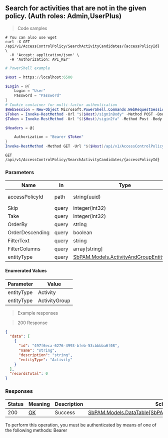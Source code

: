 
## Search for activities that are not in the given policy. (Auth roles: Admin,UserPlus)

<a id="opIdSearchActivityCandidatesAsync"></a>

> Code samples

```shell
# You can also use wget
curl -X GET /api/v1/AccessControlPolicy/SearchActivityCandidates/{accessPolicyId} \
  -H 'Accept: application/json' \
  -H 'Authorization: API_KEY'

```

```powershell
# PowerShell example

$Host = https://localhost:6500

$Login = @{
    Login = "User"
    Password = "Password"
}
# Cookie container for multi-factor authentication
$WebSession = New-Object Microsoft.PowerShell.Commands.WebRequestSession
$Token = Invoke-RestMethod -Url "$($Host)/signinBody" -Method POST -Body (ConvertTo-Json $Login) -WebRequestSession $WebSession
$Token = Invoke-RestMethod -Url "$($Host)/sigin2fa" -Method Post -Body $MfaCode -Headers @{Authorization: "Bearer $Token"} -WebRequestSession $WebSession

$Headers = @{

    Authorization = "Bearer $Token"
}
Invoke-RestMethod -Method GET -Url "$($Host)/api/v1/AccessControlPolicy/SearchActivityCandidates/{accessPolicyId} -Headers $Headers
```

`GET /api/v1/AccessControlPolicy/SearchActivityCandidates/{accessPolicyId}`

<h3 id="search-for-activities-that-are-not-in-the-given-policy.-(auth-roles:-admin,userplus)-parameters">Parameters</h3>

|Name|In|Type|Required|Description|
|---|---|---|---|---|
|accessPolicyId|path|string(uuid)|true|AccessControlPolicy Id|
|Skip|query|integer(int32)|false|none|
|Take|query|integer(int32)|false|none|
|OrderBy|query|string|false|none|
|OrderDescending|query|boolean|false|none|
|FilterText|query|string|false|none|
|FilterColumns|query|array[string]|false|none|
|entityType|query|[SbPAM.Models.ActivityAndGroupEntityType](../Models/sbpam.models.activityandgroupentitytype.md)|false|none|

#### Enumerated Values

|Parameter|Value|
|---|---|
|entityType|Activity|
|entityType|ActivityGroup|

> Example responses

> 200 Response

```json
{
  "data": [
    {
      "id": "497f6eca-6276-4993-bfeb-53cbbbba6f08",
      "name": "string",
      "description": "string",
      "entityType": "Activity"
    }
  ],
  "recordsTotal": 0
}
```

<h3 id="search-for-activities-that-are-not-in-the-given-policy.-(auth-roles:-admin,userplus)-responses">Responses</h3>

|Status|Meaning|Description|Schema|
|---|---|---|---|
|200|[OK](https://tools.ietf.org/html/rfc7231#section-6.3.1)|Success|[SbPAM.Models.DataTable[SbPAM.Models.ActivityAndGroupView]](../Models/sbpam.models.datatable[sbpam.models.activityandgroupview].md)|

<aside class="warning">
To perform this operation, you must be authenticated by means of one of the following methods:
Bearer
</aside>


